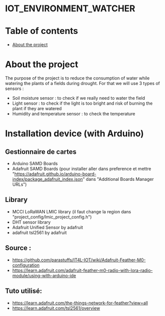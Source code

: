 # IOT_ENVIRONMENT_WATCHER

# Table of contents
* [About the project](#about-the-project)

# About the project
The purpose of the project is to reduce the consumption of water while watering the plants of a fields during drought. For that we will use 3 types of sensors :
- Soil moisture sensor : to check if we really need to water the field
- Light sensor : to check if the light is too bright and risk of burning the plant if they are watered
- Humidity and temperature sensor : to check the temperature

# Installation device (with Arduino)
## Gestionnaire de cartes
- Arduino SAMD Boards
- Adafruit SAMD Boards (pour installer aller dans preference et mettre "https://adafruit.github.io/arduino-board-index/package_adafruit_index.json" dans "Additional Boards Manager URLs")

## Library
- MCCI LoRaWAN LMIC library (il faut change la region dans  "project_config/lmic_project_config.h")
- DHT sensor library
- Adafruit Unified Sensor by adafruit
- adafruit tsl2561 by adafruit

## Source :
- https://github.com/parastuffs/IT4L-IOT/wiki/Adafruit-Feather-M0-configuration
- https://learn.adafruit.com/adafruit-feather-m0-radio-with-lora-radio-module/using-with-arduino-ide

## Tuto utilisé:
- https://learn.adafruit.com/the-things-network-for-feather?view=all
- https://learn.adafruit.com/tsl2561/overview





